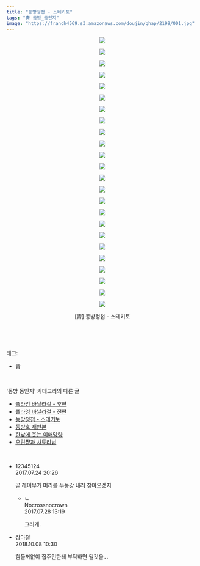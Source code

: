 ```yaml
---
title: "동방청첩 - 스테키토"
tags: "青 동방_동인지"
image: "https://franch4569.s3.amazonaws.com/doujin/ghap/2199/001.jpg"
---
```

<div class="article">
<p style="text-align: center; clear: none; float: none;"><img src="{{ site.imgserver2 }}/ghap/2199/001.jpg"/></p>
<p style="text-align: center; clear: none; float: none;"><img src="{{ site.imgserver2 }}/ghap/2199/002.jpg"/></p>
<p style="text-align: center; clear: none; float: none;"><img src="{{ site.imgserver2 }}/ghap/2199/003.jpg"/></p>
<p style="text-align: center; clear: none; float: none;"><img src="{{ site.imgserver2 }}/ghap/2199/004.jpg"/></p>
<p style="text-align: center; clear: none; float: none;"><img src="{{ site.imgserver2 }}/ghap/2199/005.jpg"/></p>
<p style="text-align: center; clear: none; float: none;"><img src="{{ site.imgserver2 }}/ghap/2199/006.jpg"/></p>
<p style="text-align: center; clear: none; float: none;"><img src="{{ site.imgserver2 }}/ghap/2199/007.jpg"/></p>
<p style="text-align: center; clear: none; float: none;"><img src="{{ site.imgserver2 }}/ghap/2199/008.jpg"/></p>
<p style="text-align: center; clear: none; float: none;"><img src="{{ site.imgserver2 }}/ghap/2199/009.jpg"/></p>
<p style="text-align: center; clear: none; float: none;"><img src="{{ site.imgserver2 }}/ghap/2199/010.jpg"/></p>
<p style="text-align: center; clear: none; float: none;"><img src="{{ site.imgserver2 }}/ghap/2199/011.jpg"/></p>
<p style="text-align: center; clear: none; float: none;"><img src="{{ site.imgserver2 }}/ghap/2199/012.jpg"/></p>
<p style="text-align: center; clear: none; float: none;"><img src="{{ site.imgserver2 }}/ghap/2199/013.jpg"/></p>
<p style="text-align: center; clear: none; float: none;"><img src="{{ site.imgserver2 }}/ghap/2199/014.jpg"/></p>
<p style="text-align: center; clear: none; float: none;"><img src="{{ site.imgserver2 }}/ghap/2199/015.jpg"/></p>
<p style="text-align: center; clear: none; float: none;"><img src="{{ site.imgserver2 }}/ghap/2199/016.jpg"/></p>
<p style="text-align: center; clear: none; float: none;"><img src="{{ site.imgserver2 }}/ghap/2199/017.jpg"/></p>
<p style="text-align: center; clear: none; float: none;"><img src="{{ site.imgserver2 }}/ghap/2199/018.jpg"/></p>
<p style="text-align: center; clear: none; float: none;"><img src="{{ site.imgserver2 }}/ghap/2199/019.jpg"/></p>
<p style="text-align: center; clear: none; float: none;"><img src="{{ site.imgserver2 }}/ghap/2199/020.jpg"/></p>
<p style="text-align: center; clear: none; float: none;"><img src="{{ site.imgserver2 }}/ghap/2199/021.jpg"/></p>
<p style="text-align: center; clear: none; float: none;"><img src="{{ site.imgserver2 }}/ghap/2199/022.jpg"/></p>
<p style="text-align: center; clear: none; float: none;"><img src="{{ site.imgserver2 }}/ghap/2199/023.jpg"/></p>
<p style="text-align: center; clear: none; float: none;"><img src="{{ site.imgserver2 }}/ghap/2199/024.jpg"/></p>
<p style="text-align: center; clear: none; float: none;">[青] 동방청첩 - 스테키토</p>
<p><br/></p>
</div><br/>
<div class="tagTrail">
<p>태그: </p>
<ul>
<li>青</li>
</ul>
</div><br/>
<div class="another">
<p>'동방 동인지' 카테고리의 다른 글</p>
<ul>
<li><a href="/ghap_2202">플라잉 바닐라걸 - 후편</a></li>
<li><a href="/ghap_2201">플라잉 바닐라걸 - 전편</a></li>
<li><a href="/ghap_2199">동방청첩 - 스테키토</a></li>
<li><a href="/ghap_2196">동방호 재판본</a></li>
<li><a href="/ghap_2195">한낮에 웃는 이매망량</a></li>
<li><a href="/ghap_2194">오린쨩과 사토리님</a></li>
</ul>
</div><br/>
<div class="cb_module cb_fluid">
<div class="cb_wrt cb_profile">
<div class="comment">
<ul>
<li class="cb_thumb_off" id="comment15043323">
<div class="cb_comment_area">
<div class="cb_info_area">
<div class="cb_section">
<span class="cb_nick_name">12345124</span>
</div>
<div class="cb_section">
<span class="cb_date">2017.07.24 20:26 </span>
</div>
</div>
<div class="cb_dsc_comment">
<p class="cb_dsc">
											곧 레이무가 머리를 두동강 내러 찾아오겠지
										</p>
</div>
<ul>
<li class="cb_thumb_off" id="comment15046264">
<span class="cb_bu_subnode">ㄴ</span>
<div class="cb_comment_area">
<div class="cb_info_area">
<div class="cb_section">
<span class="cb_nick_name">Nocrossnocrown</span>
</div>
<div class="cb_section">
<span class="cb_date">2017.07.28 13:19 </span>
</div>
</div>
<div class="cb_dsc_comment">
<p class="cb_dsc">
																그러게.
															</p>
</div>
</div>
</li>
</ul>
</div></li>
<li class="cb_thumb_off" id="comment15348248">
<div class="cb_comment_area">
<div class="cb_info_area">
<div class="cb_section">
<span class="cb_nick_name">장마철</span>
</div>
<div class="cb_section">
<span class="cb_date">2018.10.08 10:30 </span>
</div>
</div>
<div class="cb_dsc_comment">
<p class="cb_dsc">
											힘들꺼없이 집주인한테 부탁하면 될것을...
										</p>
</div>
</div></li>
</ul>
</div>
</div><!-- commentList close -->
</div><br/>

